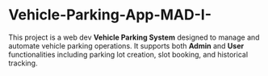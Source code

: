 # Vehicle-Parking-App-MAD-I-
This project is a web dev **Vehicle Parking System** designed to manage and automate vehicle parking operations. It supports both **Admin** and **User** functionalities including parking lot creation, slot booking, and historical tracking.

